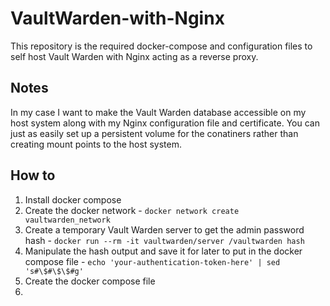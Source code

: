# VaultWarden-with-Nginx
This repository is the required docker-compose and configuration files to self host Vault Warden with Nginx acting as a reverse proxy.

## Notes
In my case I want to make the Vault Warden database accessible on my host system along with my Nginx configuration file and certificate. You can just as easily set up a persistent volume for the conatiners rather than creating mount points to the host system.

## How to
1. Install docker compose
2. Create the docker network - `docker network create vaultwarden_network`
3. Create a temporary Vault Warden server to get the admin password hash - `docker run --rm -it vaultwarden/server /vaultwarden hash`
4. Manipulate the hash output and save it for later to put in the docker compose file - `echo 'your-authentication-token-here' | sed 's#\$#\$\$#g'`
5. Create the docker compose file
6. 
